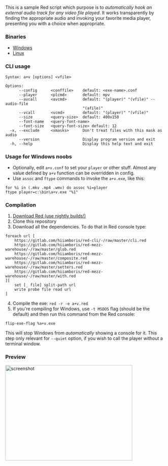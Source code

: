 This is a sample Red script which purpose is to *automatically hook an external audio track for any video file played*.
It works transparently by finding the appropriate audio and invoking your favorite media player, presenting you with a choice when appropriate.

### Binaries

- [Windows](https://gitlab.com/hiiamboris/red-cli/raw/master/mockups/a+v/a+v.exe)
- [Linux](https://gitlab.com/hiiamboris/red-cli/raw/master/mockups/a+v/a+v)

### CLI usage
```
Syntax: a+v [options] <vfile>

Options:
      --config      <conffile>    default: <exe-name>.conf
      --player      <plcmd>       default: mpv
      --avcall      <avcmd>       default: "(player)" "(vfile)" --audio-file
                                  "(afile)"
      --vcall       <vcmd>        default: "(player)" "(vfile)"
      --size        <query-size>  default: 400x150
      --font-name   <query-font-name>
      --font-size   <query-font-size> default: 12
  -x, --exclude     <xmasks>      Don't treat files with this mask as audio
      --version                   Display program version and exit
  -h, --help                      Display this help text and exit
```

### Usage for Windows noobs
- Optionally, edit `a+v.conf` to set your `player` or other stuff. Almost any value defined by `a+v` function can be overridden in config.
- Use `assoc` and `ftype` commands to invoke the `a+v.exe`, like this:
```
for %i in (.mkv .mp4 .wmv) do assoc %i=player
ftype player=c:\bin\a+v.exe "%1"
```

### Compilation
1. [Download Red (use nightly builds!)](https://www.red-lang.org/p/download.html)
2. Clone this repository
3. Download all the dependencies. To do that in Red console type:
```
foreach url [
	https://gitlab.com/hiiamboris/red-cli/-/raw/master/cli.red
	https://gitlab.com/hiiamboris/red-mezz-warehouse/-/raw/master/glob.red
	https://gitlab.com/hiiamboris/red-mezz-warehouse/-/raw/master/composite.red
	https://gitlab.com/hiiamboris/red-mezz-warehouse/-/raw/master/setters.red
	https://gitlab.com/hiiamboris/red-mezz-warehouse/-/raw/master/with.red
][
	set [_ file] split-path url
	write probe file read url
]
```
4. Compile the exe: `red -r -e a+v.red`
5. If you're compiling for Windows, use `-t MSDOS` flag (should be the default) and then run this command from the Red console:
```
flip-exe-flag %a+v.exe
```
This will stop Windows from *automatically* showing a console for it. This step only relevant for `--quiet` option, if you wish to call the player without a terminal window.


### Preview
<img src="https://i.gyazo.com/5ab3f989c9941a6291b614185d6d880b.png" alt="screenshot" width=400 height=300>
